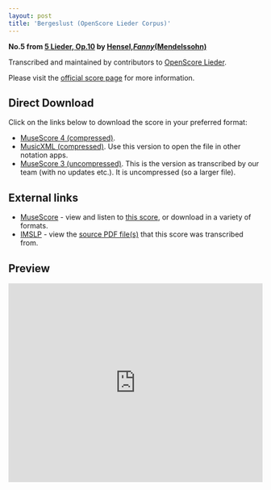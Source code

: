 ```yaml
---
layout: post
title: 'Bergeslust (OpenScore Lieder Corpus)'
---
```


__No.5 from [5 Lieder, Op.10](https://fourscoreandmore.org/openscore/lieder/Hensel,_Fanny_%28Mendelssohn%29/5_Lieder,_Op.10/) by [Hensel,_Fanny_(Mendelssohn)](https://fourscoreandmore.org/openscore/lieder/Hensel,_Fanny_%28Mendelssohn%29)__

Transcribed and maintained by contributors to [OpenScore Lieder].

Please visit the [official score page] for more information.

[official score page]: https://musescore.com/openscore-lieder-corpus/scores/5000446
[OpenScore Lieder]: https://musescore.com/openscore-lieder-corpus

## Direct Download

Click on the links below to download the score in your preferred format:
- [MuseScore 4 (compressed)](https://fourscoreandmore.org/openscore/lieder/Hensel,_Fanny_%28Mendelssohn%29/5_Lieder,_Op.10/5_Bergeslust.mscz).
- [MusicXML (compressed)](https://fourscoreandmore.org/openscore/lieder/Hensel,_Fanny_%28Mendelssohn%29/5_Lieder,_Op.10/5_Bergeslust.mxl). Use this version to open the file in other notation apps.
- [MuseScore 3 (uncompressed)](https://raw.githubusercontent.com/OpenScore/Lieder/refs/heads/main/scores/Hensel,_Fanny_%28Mendelssohn%29/5_Lieder,_Op.10/5_Bergeslust/lc5000446.mscx). This is the version as transcribed by our team (with no updates etc.). It is uncompressed (so a larger file).

## External links

- [MuseScore] - view and listen to [this score][MuseScore], or download in a variety of formats.
- [IMSLP] - view the [source PDF file(s)][IMSLP] that this score was transcribed from.

[MuseScore]: https://musescore.com/score/5000446
[IMSLP]: https://imslp.org/wiki/Special:ReverseLookup/100337

## Preview

<iframe width="100%" height="394" src="https://musescore.com/openscore-lieder-corpus/scores/5000446/embed" frameborder="0" allowfullscreen allow="autoplay; fullscreen"></iframe>
